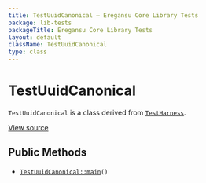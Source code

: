 ```yaml
---
title: TestUuidCanonical — Eregansu Core Library Tests
package: lib-tests
packageTitle: Eregansu Core Library Tests
layout: default
className: TestUuidCanonical
type: class
---
```


# TestUuidCanonical

<code>TestUuidCanonical</code> is a class derived from <code><a href="TestHarness">TestHarness</a></code>.

<a href="https://github.com/eregansu/lib/blob/master/t/uuid-canonical.php">View source</a>

## Public Methods

* <code><a href="TestUuidCanonical%3A%3Amain">TestUuidCanonical::main</a>()</code>

